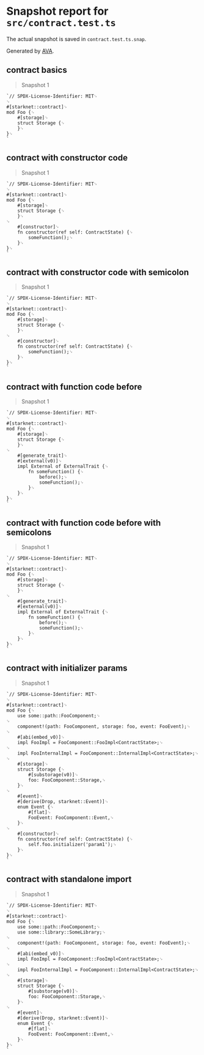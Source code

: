 # Snapshot report for `src/contract.test.ts`

The actual snapshot is saved in `contract.test.ts.snap`.

Generated by [AVA](https://avajs.dev).

## contract basics

> Snapshot 1

    `// SPDX-License-Identifier: MIT␊
    ␊
    #[starknet::contract]␊
    mod Foo {␊
        #[storage]␊
        struct Storage {␊
        }␊
    }␊
    `

## contract with constructor code

> Snapshot 1

    `// SPDX-License-Identifier: MIT␊
    ␊
    #[starknet::contract]␊
    mod Foo {␊
        #[storage]␊
        struct Storage {␊
        }␊
    ␊
        #[constructor]␊
        fn constructor(ref self: ContractState) {␊
            someFunction();␊
        }␊
    }␊
    `

## contract with constructor code with semicolon

> Snapshot 1

    `// SPDX-License-Identifier: MIT␊
    ␊
    #[starknet::contract]␊
    mod Foo {␊
        #[storage]␊
        struct Storage {␊
        }␊
    ␊
        #[constructor]␊
        fn constructor(ref self: ContractState) {␊
            someFunction();␊
        }␊
    }␊
    `

## contract with function code before

> Snapshot 1

    `// SPDX-License-Identifier: MIT␊
    ␊
    #[starknet::contract]␊
    mod Foo {␊
        #[storage]␊
        struct Storage {␊
        }␊
    ␊
        #[generate_trait]␊
        #[external(v0)]␊
        impl External of ExternalTrait {␊
            fn someFunction() {␊
                before();␊
                someFunction();␊
            }␊
        }␊
    }␊
    `

## contract with function code before with semicolons

> Snapshot 1

    `// SPDX-License-Identifier: MIT␊
    ␊
    #[starknet::contract]␊
    mod Foo {␊
        #[storage]␊
        struct Storage {␊
        }␊
    ␊
        #[generate_trait]␊
        #[external(v0)]␊
        impl External of ExternalTrait {␊
            fn someFunction() {␊
                before();␊
                someFunction();␊
            }␊
        }␊
    }␊
    `

## contract with initializer params

> Snapshot 1

    `// SPDX-License-Identifier: MIT␊
    ␊
    #[starknet::contract]␊
    mod Foo {␊
        use some::path::FooComponent;␊
    ␊
        component!(path: FooComponent, storage: foo, event: FooEvent);␊
    ␊
        #[abi(embed_v0)]␊
        impl FooImpl = FooComponent::FooImpl<ContractState>;␊
    ␊
        impl FooInternalImpl = FooComponent::InternalImpl<ContractState>;␊
    ␊
        #[storage]␊
        struct Storage {␊
            #[substorage(v0)]␊
            foo: FooComponent::Storage,␊
        }␊
    ␊
        #[event]␊
        #[derive(Drop, starknet::Event)]␊
        enum Event {␊
            #[flat]␊
            FooEvent: FooComponent::Event,␊
        }␊
    ␊
        #[constructor]␊
        fn constructor(ref self: ContractState) {␊
            self.foo.initializer('param1');␊
        }␊
    }␊
    `

## contract with standalone import

> Snapshot 1

    `// SPDX-License-Identifier: MIT␊
    ␊
    #[starknet::contract]␊
    mod Foo {␊
        use some::path::FooComponent;␊
        use some::library::SomeLibrary;␊
    ␊
        component!(path: FooComponent, storage: foo, event: FooEvent);␊
    ␊
        #[abi(embed_v0)]␊
        impl FooImpl = FooComponent::FooImpl<ContractState>;␊
    ␊
        impl FooInternalImpl = FooComponent::InternalImpl<ContractState>;␊
    ␊
        #[storage]␊
        struct Storage {␊
            #[substorage(v0)]␊
            foo: FooComponent::Storage,␊
        }␊
    ␊
        #[event]␊
        #[derive(Drop, starknet::Event)]␊
        enum Event {␊
            #[flat]␊
            FooEvent: FooComponent::Event,␊
        }␊
    }␊
    `
